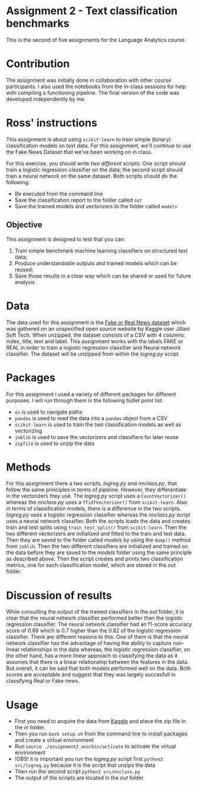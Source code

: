 # Assignment 2 - Text classification benchmarks
This is the second of five assignments for the Language Analytics course.

# Contribution
The assignment was initially done in collaboration with other course participants. I also used the notebooks from the in-class sessions for help with compiling a functioning pipeline. The final version of the code was developed independently by me.  

# Ross' instructions
This assignment is about using ```scikit-learn``` to train simple (binary) classification models on text data. For this assignment, we'll continue to use the Fake News Dataset that we've been working on in class.

For this exercise, you should write *two different scripts*. One script should train a logistic regression classifier on the data; the second script should train a neural network on the same dataset. Both scripts should do the following:

- Be executed from the command line
- Save the classification report to the folder called ```out```
- Save the trained models and vectorizers to the folder called ```models```

## Objective

This assignment is designed to test that you can:

1. Train simple benchmark machine learning classifiers on structured text data;
2. Produce understandable outputs and trained models which can be reused;
3. Save those results in a clear way which can be shared or used for future analysis

# Data 
The data used for this assignment is the [Fake or Real News dataset](https://www.kaggle.com/datasets/jillanisofttech/fake-or-real-news) which was gathered on an unspecified open source website by Kaggle user Jillani Soft Tech. When unzipped, the dataset consists of a CSV with 4 columns: index, title, text and label. This assignment works with the labels FAKE or REAL in order to train a logistic regression classifier and Neural network classifier. The dataset will be unzipped from within the _logreg.py_ script.

# Packages
For this assignment i used a variety of different packages for different purposes. I will run through them in the following bullet point list.
* ```os``` is used to navigate paths
* ```pandas``` is used to read the data into a ```pandas``` object from a CSV
* ```scikit-learn``` is used to train the two classification models as well as vectorizing 
* ```joblib``` is used to save the vectorizers and classifiers for later reuse
* ```zipfile``` is used to unzip the data 

# Methods
For this assignment there a two scripts, _logreg.py_ and _nnclass.py_, that follow the same principles in terms of pipeline. However, they differantiate in the vectorizers they use. The _logreg.py_ script uses a ```CountVectorizer()``` whereas the _nnclass.py_ uses a ```TfidfVectorizer()``` from ```scikit-learn```. Also in terms of classification models, there is a difference in the two scripts. _logreg.py_ uses a logistic regression classifier whereas the _nnclass.py_ script uses a neural network classifier. 
Both the scripts loads the data and creates train and test splits using ```train_test_split()``` from ```scikit-learn```. Then the two different vectorizers are initialized and fitted to the train and test data. Then they are saved to the folder called _models_ by using the ```dump()``` method from ```joblib```. Then the two different classifiers are initialized and trained on the data before they are saved to the _models_ folder using the same principle as described above. Then the script creates and prints two classification metrics, one for each classification model, which are stored in the _out_ folder. 

# Discussion of results
While consulting the output of the trained classifiers in the _out_ folder, it is clear that the neural network classifier performed better than the logistic regression classifier. The neural network classifier had an f1-score accuracy score of 0.89 which is 0.7 higher than the 0.82 of the logistic regression classifier. There are different reasons to this. One of them is that the neural network classifier has the advantage of having the ability to capture non-linear relationships in the data whereas, the logistic regression classifier, on the other hand, has a more linear approach to classifying the data as it assumes that there is a linear relationship between the features in the data. But overall, it can be said that both models performed well on the data. Both scores are acceptable and suggest that they was largely succesfull in classifying Real or Fake news.

# Usage
* First you need to acquire the data from [Kaggle](https://www.kaggle.com/datasets/jillanisofttech/fake-or-real-news) and place the zip file in the _in_ folder.
* Then you run ```bash setup.sh``` from the command line to install packages and create a virtual environment
* Run ```source ./assignment2_env/bin/activate``` to activate the virtual environment
* !OBS! it is important you run the _logreg.py_ script first ```python3 src/logreg.py``` because it is the script that unzips the data
* Then run the second script ```python3 src/nnclass.py``` 
* The output of the scripts are located in the _out_ folder

